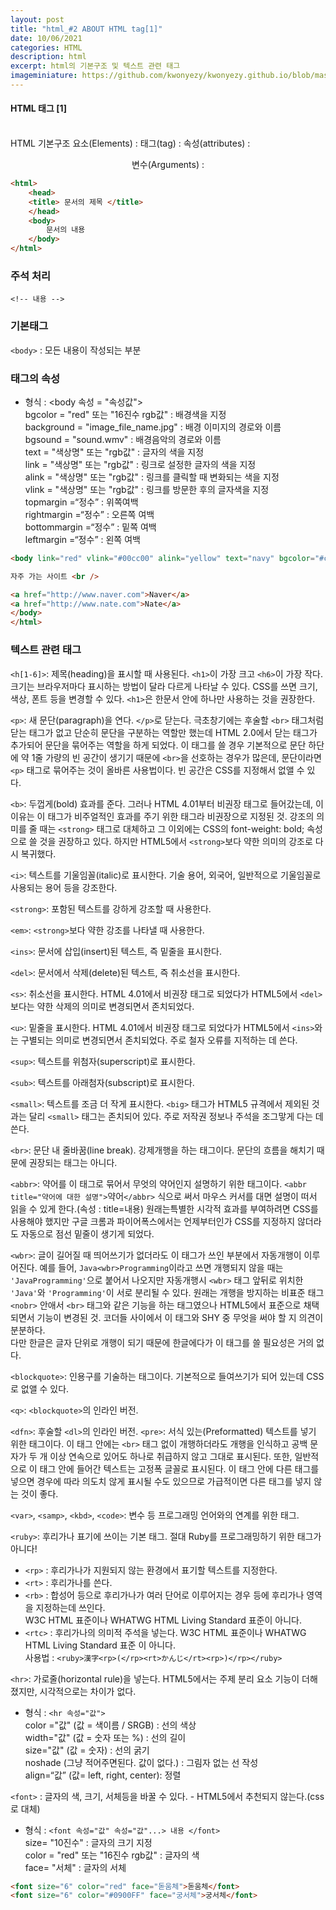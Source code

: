 ```yaml
---
layout: post
title: "html_#2 ABOUT HTML tag[1]"
date: 10/06/2021
categories: HTML
description: html
excerpt: html의 기본구조 및 텍스트 관련 태그
imageminiature: https://github.com/kwonyezy/kwonyezy.github.io/blob/master/_posts/pictures/skyimg.jpg?raw=true
---
```

#### HTML 태그 [1]<br><br>

HTML 기본구조
요소(Elements) : <title>제목</title>
태그(tag) : <title>제목</title>
속성(attributes) : <P ALIGN='center'>
변수(Arguments) : <P ALIGN='center'>

```html
<html>
	<head>
	<title> 문서의 제목 </title>
	</head>
	<body>
		문서의 내용
	</body>
</html>
```

### 주석 처리

```<!-- 내용 -->```    

### 기본태그

```<body>``` : 모든 내용이 작성되는 부분

### 태그의 속성

- 형식 : <body 속성 = "속성값">     
bgcolor = "red" 또는 "16진수 rgb값" : 배경색을 지정    
background = "image_file_name.jpg" : 배경 이미지의 경로와 이름    
bgsound = "sound.wmv" : 배경음악의 경로와 이름    
text = "색상명" 또는 "rgb값" : 글자의 색을 지정    
link = "색상명" 또는 "rgb값" : 링크로 설정한 글자의 색을 지정    
alink = "색상명" 또는 "rgb값" : 링크를 클릭할 때 변화되는 색을 지정    
vlink = "색상명" 또는 "rgb값" : 링크를 방문한 후의 글자색을 지정    
topmargin =“정수” : 위쪽여백    
rightmargin =“정수” : 오른쪽 여백    
bottommargin =“정수” : 밑쪽 여백    
leftmargin =“정수” : 왼쪽 여백    

```html
<body link="red" vlink="#00cc00" alink="yellow" text="navy" bgcolor="#ccffff" background="./image/image.jpg" topmargin="10" leftmargin="10">

자주 가는 사이트 <br />

<a href="http://www.naver.com">Naver</a>
<a href="http://www.nate.com">Nate</a>
</body>
</html>
```

### 텍스트 관련 태그

```<h[1-6]>```: 제목(heading)을 표시할 때 사용된다. ```<h1>```이 가장 크고 ```<h6>```이 가장 작다. 크기는 브라우저마다 표시하는 방법이 달라 다르게 나타날 수 있다. CSS를 쓰면 크기, 색상, 폰트 등을 변경할 수 있다. ```<h1>```은 한문서 안에 하나만 사용하는 것을 권장한다.

```<p>```: 새 문단(paragraph)을 연다. ```</p>```로 닫는다. 극초창기에는 후술할 ```<br>``` 태그처럼 닫는 태그가 없고 단순히 문단을 구분하는 역할만 했는데 HTML 2.0에서 닫는 태그가 추가되어 문단을 묶어주는 역할을 하게 되었다. 이 태그를 쓸 경우 기본적으로 문단 하단에 약 1줄 가량의 빈 공간이 생기기 때문에 ```<br>```을 선호하는 경우가 많은데, 문단이라면 ```<p>``` 태그로 묶어주는 것이 올바른 사용법이다. 빈 공간은 CSS를 지정해서 없앨 수 있다.

```<b>```: 두껍게(bold) 효과를 준다. 그러나 HTML 4.01부터 비권장 태그로 들어갔는데, 이 이유는 이 태그가 비주얼적인 효과를 주기 위한 태그라 비권장으로 지정된 것. 강조의 의미를 줄 때는 ```<strong>``` 태그로 대체하고 그 이외에는 CSS의 font-weight: bold; 속성으로 쓸 것을 권장하고 있다. 하지만 HTML5에서 ```<strong>```보다 약한 의미의 강조로 다시 복귀했다.

```<i>```: 텍스트를 기울임꼴(italic)로 표시한다. 기술 용어, 외국어, 일반적으로 기울임꼴로 사용되는 용어 등을 강조한다.

```<strong>```: 포함된 텍스트를 강하게 강조할 때 사용한다.

```<em>```: ```<strong>```보다 약한 강조를 나타낼 때 사용한다.

```<ins>```: 문서에 삽입(insert)된 텍스트, 즉 밑줄을 표시한다.

```<del>```: 문서에서 삭제(delete)된 텍스트, 즉 취소선을 표시한다.

```<s>```: 취소선을 표시한다. HTML 4.01에서 비권장 태그로 되었다가 HTML5에서 ```<del>```보다는 약한 삭제의 의미로 변경되면서 존치되었다.

```<u>```: 밑줄을 표시한다. HTML 4.01에서 비권장 태그로 되었다가 HTML5에서 ```<ins>```와는 구별되는 의미로 변경되면서 존치되었다. 주로 철자 오류를 지적하는 데 쓴다.

```<sup>```: 텍스트를 위첨자(superscript)로 표시한다.

```<sub>```: 텍스트를 아래첨자(subscript)로 표시한다.

```<small>```: 텍스트를 조금 더 작게 표시한다. ```<big>``` 태그가 HTML5 규격에서 제외된 것과는 달리 ```<small>``` 태그는 존치되어 있다. 주로 저작권 정보나 주석을 조그맣게 다는 데 쓴다.

```<br>```: 문단 내 줄바꿈(line break). 강제개행을 하는 태그이다. 문단의 흐름을 해치기 때문에 권장되는 태그는 아니다.

```<abbr>```: 약어를 이 태그로 묶어서 무엇의 약어인지 설명하기 위한 태그이다. ```<abbr title="약어에 대한 설명">```약어```</abbr>``` 식으로 써서 마우스 커서를 대면 설명이 떠서 읽을 수 있게 한다.(속성 : title=내용) 원래는특별한 시각적 효과를 부여하려면 CSS를 사용해야 했지만 구글 크롬과 파이어폭스에서는 언제부터인가 CSS를 지정하지 않더라도 자동으로 점선 밑줄이 생기게 되었다.

```<wbr>```: 글이 길어질 때 띄어쓰기가 없더라도 이 태그가 쓰인 부분에서 자동개행이 이루어진다. 예를 들어, ```Java<wbr>Programming```이라고 쓰면 개행되지 않을 때는 ```'JavaProgramming'```으로 붙어서 나오지만 자동개행시 ```<wbr>``` 태그 앞뒤로 위치한 ```'Java'```와 ```'Programming'```이 서로 분리될 수 있다. 원래는 개행을 방지하는 비표준 태그 ```<nobr>``` 안애서 ```<br>``` 태그와 같은 기능을 하는 태그였으나 HTML5에서 표준으로 채택되면서 기능이 변경된 것. 코더들 사이에서 이 태그와 SHY 중 무엇을 써야 할 지 의견이 분분하다.    
다만 한글은 글자 단위로 개행이 되기 때문에 한글에다가 이 태그를 쓸 필요성은 거의 없다.

```<blockquote>```: 인용구를 기술하는 태그이다. 기본적으로 들여쓰기가 되어 있는데 CSS로 없앨 수 있다.

```<q>```: ```<blockquote>```의 인라인 버전.

```<dfn>```: 후술할 ```<dl>```의 인라인 버전.
```<pre>```: 서식 있는(Preformatted) 텍스트를 넣기 위한 태그이다. 이 태그 안에는 ```<br>``` 태그 없이 개행하더라도 개행을 인식하고 공백 문자가 두 개 이상 연속으로 있어도 하나로 취급하지 않고 그대로 표시된다. 또한, 일반적으로 이 태그 안에 들어간 텍스트는 고정폭 글꼴로 표시된다. 이 태그 안에 다른 태그를 넣으면 경우에 따라 의도치 않게 표시될 수도 있으므로 가급적이면 다른 태그를 넣지 않는 것이 좋다.

```<var>```, ```<samp>```, ```<kbd>```, ```<code>```: 변수 등 프로그래밍 언어와의 연계를 위한 태그.

```<ruby>```: 후리가나 표기에 쓰이는 기본 태그. 절대 Ruby를 프로그래밍하기 위한 태그가 아니다!    
- ```<rp>``` : 후리가나가 지원되지 않는 환경에서 표기할 텍스트를 지정한다.
- ```<rt>``` : 후리가나를 쓴다.
- ```<rb>``` : 합성어 등으로 후리가나가 여러 단어로 이루어지는 경우 등에 후리가나 영역을 지정하는데 쓰인다.    
W3C HTML 표준이나 WHATWG HTML Living Standard 표준이 아니다.    
- ```<rtc>``` : 후리가나의 의미적 주석을 넣는다. W3C HTML 표준이나 WHATWG HTML Living Standard 표준
이 아니다.    
사용법 : ```<ruby>漢字<rp>(</rp><rt>かんじ</rt><rp>)</rp></ruby>```

```<hr>```: 가로줄(horizontal rule)을 넣는다. HTML5에서는 주제 분리 요소 기능이 더해졌지만, 시각적으로는 차이가 없다.
- 형식 : ```<hr 속성="값">```    
color ="값" (값 = 색이름 / SRGB) : 선의 색상    
width="값" (값 = 숫자 또는 %) : 선의 길이    
size="값" (값 = 숫자) : 선의 굵기    
noshade (그냥 적어주면된다. 값이 없다.) : 그림자 없는 선 작성    
align=“값” (값= left, right, center): 정렬    

```<font>``` : 글자의 색, 크기, 서체등을 바꿀 수 있다. - HTML5에서 추천되지 않는다.(css로 대체)
- 형식 : ```<font 속성="값" 속성="값"...> 내용 </font>```    
size= "10진수" : 글자의 크기 지정    
color = "red" 또는 "16진수 rgb값" : 글자의 색    
face= "서체" : 글자의 서체    

```html
<font size="6" color="red" face="돋움체">돋움체</font>
<font size="6" color="#0900FF" face="궁서체">궁서체</font>
```
